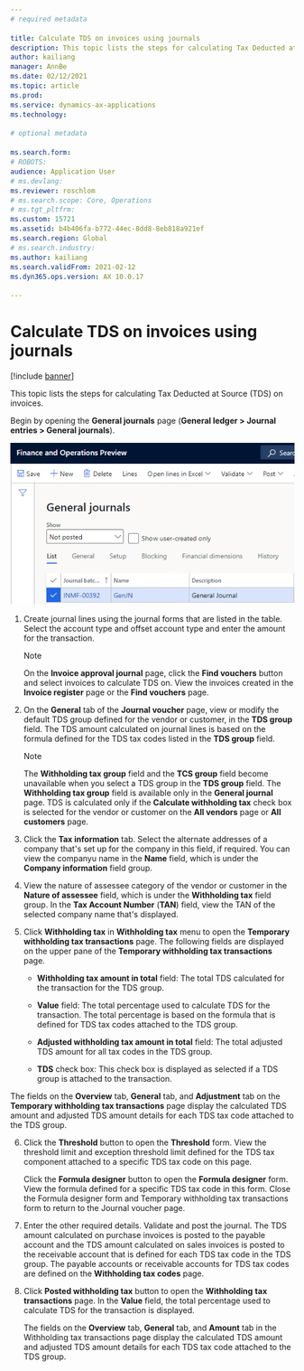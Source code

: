 ```yaml
---
# required metadata

title: Calculate TDS on invoices using journals
description: This topic lists the steps for calculating Tax Deducted at Source (TDS) on invoices.
author: kailiang
manager: AnnBe
ms.date: 02/12/2021
ms.topic: article
ms.prod: 
ms.service: dynamics-ax-applications
ms.technology: 

# optional metadata

ms.search.form: 
# ROBOTS: 
audience: Application User
# ms.devlang: 
ms.reviewer: roschlom
# ms.search.scope: Core, Operations
# ms.tgt_pltfrm: 
ms.custom: 15721
ms.assetid: b4b406fa-b772-44ec-8dd8-8eb818a921ef
ms.search.region: Global
# ms.search.industry: 
ms.author: kailiang
ms.search.validFrom: 2021-02-12
ms.dyn365.ops.version: AX 10.0.17

---
```


# Calculate TDS on invoices using journals

[!include [banner](../includes/banner.md)]

This topic lists the steps for calculating Tax Deducted at Source (TDS) on invoices.

Begin by opening the **General journals** page (**General ledger > Journal entries > General journals**).

[![General journals](./media/apac-ind-TDS-57.png)](./media/apac-ind-TDS-57.png)

1. Create journal lines using the journal forms that are listed in the table. Select the account type and offset account type and enter the amount for the transaction. 

   > [!Note]
   > On the **Invoice approval journal** page, click the **Find vouchers** button and select invoices to calculate TDS on. View the invoices created in the **Invoice register** page or the **Find vouchers** page.  

2. On the **General** tab of the **Journal voucher** page, view or modify the default TDS group defined for the vendor or customer, in the **TDS group** field. The TDS amount calculated on journal lines is based on the formula defined for the TDS tax codes listed in the **TDS group** field. 

   > [!Note]
   > The **Withholding tax group**  field and the **TCS group** field become unavailable when you select a TDS group in the **TDS group** field. The **Withholding tax group** field is available only in the **General journal** page. TDS is calculated only if the **Calculate withholding tax** check box is selected for the vendor or customer on the **All vendors** page or **All customers** page.   

3. Click the **Tax information** tab. Select the alternate addresses of a company that's set up for the company in this field, if required. You can view the companyu name in the **Name** field, which is under the **Company information** field group. 

4. View the nature of assessee category of the vendor or customer in the **Nature of assessee** field, which is under the **Withholding tax** field group. In the **Tax Account Number** (**TAN**) field, view the TAN of the selected company name that's displayed.  

5. Click **Withholding tax** in **Withholding tax** menu to open the **Temporary withholding tax transactions** page. The following fields are displayed on the upper pane of the **Temporary withholding tax transactions** page.

   - **Withholding tax amount in total** field: The total TDS calculated for the transaction for the TDS group.

   - **Value** field: The total percentage used to calculate TDS for the transaction. The total percentage is based on the formula that is defined for TDS tax codes attached to the TDS group.

   - **Adjusted withholding tax amount in total** field: The total adjusted TDS amount for all tax codes in the TDS group.

   - **TDS** check box: This check box is displayed as selected if a TDS group is attached to the transaction.

  The fields on the **Overview** tab, **General** tab, and **Adjustment** tab on the **Temporary withholding tax transactions** page display the calculated TDS amount and adjusted TDS amount details for each TDS tax code attached to the TDS group.

6. Click the **Threshold** button to open the **Threshold** form. View the threshold limit and exception threshold limit defined for the TDS tax component attached to a specific TDS tax code on this page.

   Click the **Formula designer** button to open the **Formula designer** form. View the formula defined for a specific TDS tax code in this form. Close the Formula designer form and Temporary withholding tax transactions form to return to the Journal voucher page.

8. Enter the other required details. Validate and post the journal. The TDS amount calculated on purchase invoices is posted to the payable account and the TDS amount calculated on sales invoices is posted to the receivable account that is defined for each TDS tax code in the TDS group. The payable accounts or receivable accounts for TDS tax codes are defined on the **Withholding tax codes** page.

9. Click **Posted withholding tax** button to open the **Withholding** **tax** **transactions** page. In the **Value** field, the total percentage used to calculate TDS for the transaction is displayed.

   The fields on the **Overview** tab, **General** tab, and **Amount** tab in the Withholding tax transactions page display the calculated TDS amount and adjusted TDS amount details for each TDS tax code attached to the TDS group.
